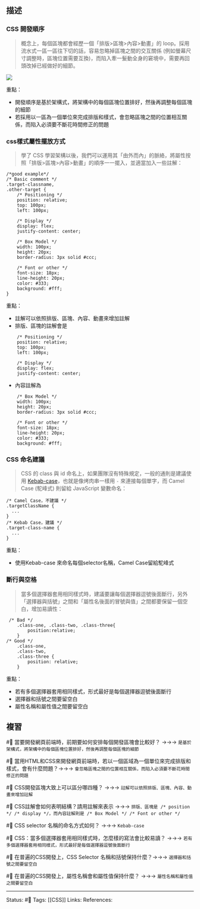 ## 描述

### CSS 開發順序

> 概念上，每個區塊都會經歷一個「排版>區塊>內容>動畫」的 loop。採用流水式一區一區往下切的話，容易忽略掉區塊之間的交互關係 (例如螢幕尺寸調整時，區塊位置需要互換)，而陷入牽一髮動全身的窘境中，需要再回頭改掉已經做好的細節。


![](https://assets-lighthouse.alphacamp.co/uploads/image/file/16202/ExportedContentImage_02.png)

重點：
- 開發順序是基於架構式，將架構中的每個區塊位置排好，然後再調整每個區塊的細節
- 若採用以一區為一個單位來完成排版和樣式，會忽略區塊之間的位置相互關係，而陷入必須要不斷花時間修正的問題


### css樣式屬性擺放方式

> 學了 CSS 學習架構以後，我們可以運用其「由外而內」的脈絡，將屬性按照「排版>區塊>內容>動畫」的順序一一擺入，並適當加入一些註解：


```
/*good example*/
/* Basic comment */
.target-classname,
.other-target {
    /* Positioning */
    position: relative;
    top: 100px;
    left: 100px;
    
    /* Display */
    display: flex;
    justify-content: center;
    
    /* Box Model */
    width: 100px;
    height: 20px;
    border-radius: 3px solid #ccc;
    
    /* Font or other */
    font-size: 18px;
    line-height: 20px;
    color: #333;
    background: #fff;
}

```

重點：
- 註解可以依照排版、區塊、內容、動畫來增加註解
- 排版、區塊的註解會是 
```
    /* Positioning */
    position: relative;
    top: 100px;
    left: 100px;
    
    /* Display */
    display: flex;
    justify-content: center;
```
- 內容註解為
```
    /* Box Model */
    width: 100px;
    height: 20px;
    border-radius: 3px solid #ccc;
    
    /* Font or other */
    font-size: 18px;
    line-height: 20px;
    color: #333;
    background: #fff;
```

### CSS 命名建議

> CSS 的 class 與 id 命名上，如果團隊沒有特殊規定，一般的通則是建議使用 [Kebab-case](https://medium.com/better-programming/string-case-styles-camel-pascal-snake-and-kebab-case-981407998841)，也就是像烤肉串一樣用 `-` 來連接每個單字，而 Camel Case (駝峰式) 則留給 JavaScript 變數命名：

```
/* Camel Case，不建議 */
.targetClassName {
  ...
}
/* Kebab Case，建議 */
.target-class-name {
  ...
}
```

重點：
- 使用Kebab-case 來命名每個selector名稱，Camel Case留給駝峰式

### 斷行與空格

> 當多個選擇器套用相同樣式時，建議要讓每個選擇器逗號後面斷行，另外「選擇器與括號」之間和「屬性名後面的冒號與值」之間都要保留一個空白，增加易讀性：

```
 /* Bad */
    .class-one, .class-two, .class-three{ 
        position:relative;
    }
/* Good */
    .class-one,
    .class-two,
    .class-three { 
        position: relative; 
    }
```

重點：
- 若有多個選擇器套用相同樣式，形式最好是每個選擇器逗號後面斷行
- 選擇器和括號之間要留空白
- 屬性名稱和屬性值之間要留空白

## 複習
#🧠 當要開發網頁前端時，前期要如何安排每個開發區塊會比較好？ ->->-> `是基於架構式，將架構中的每個區塊位置排好，然後再調整每個區塊的細節`
<!--SR:!2022-10-06,10,250-->


#🧠 當用HTML和CSS來開發網頁前端時，若以一個區域為一個單位來完成排版和樣式，會有什麼問題？->->-> `會忽略區塊之間的位置相互關係，而陷入必須要不斷花時間修正的問題`
<!--SR:!2022-10-18,25,250-->

#🧠 CSS開發區塊大致上可以區分哪四種？ ->->-> `註解可以依照排版、區塊、內容、動畫來增加註解`
<!--SR:!2022-11-01,28,250-->


#🧠 CSS註解會如何表明結構？請用註解來表示 ->->-> `排版、區塊是 /* position */ /* display */，而內容註解則是 /* Box Model */ /* Font or other */`
<!--SR:!2022-10-12,21,250-->


#🧠 CSS selector 名稱的命名方式如何？ ->->-> `Kebab-case`
<!--SR:!2022-10-10,20,250-->


#🧠  CSS：當多個選擇器套用相同樣式時，怎麼樣的寫法會比較易讀？ ->->-> `若有多個選擇器套用相同樣式，形式最好是每個選擇器逗號後面斷行`
<!--SR:!2022-10-16,23,250-->

#🧠 在普遍的CSS開發上，CSS Selector 名稱和括號保持什麼？->->-> `選擇器和括號之間要留空白`
<!--SR:!2022-10-15,23,250-->

#🧠 在普遍的CSS開發上，屬性名稱會和屬性值保持什麼？ ->->-> `屬性名稱和屬性值之間要留空白`
<!--SR:!2022-10-25,28,250-->


---
Status: #🌱 
Tags:
[[CSS]]
Links:
References: